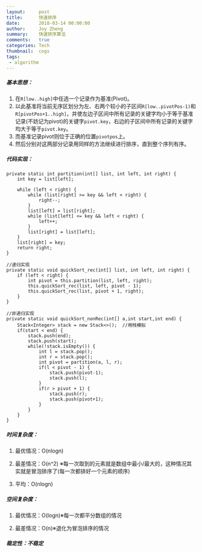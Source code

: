 ```yaml
---
layout:     post
title:      快速排序
date:       2018-03-14 00:00:00
author:     Joy Zheng
summary:    快速排序算法
comments:   true
categories: Tech
thumbnail:  cogs
tags:
 - algorithm
---
```

##### 基本思想：

 1. 在`R[low..high]`中任选一个记录作为基准(Pivot)。
 2. 以此基准将当前无序区划分为左、右两个较小的子区间`R[low..pivotPos-1)`和`R[pivotPos+1..high]`，并使左边子区间中所有记录的关键字均小于等于基准记录(不妨记为pivot)的关键字`pivot.key`，右边的子区间中所有记录的关键字均大于等于`pivot.key`。
 3. 而基准记录pivot则位于正确的位置`pivotpos`上。
 4. 然后分别对这两部分记录用同样的方法继续进行排序，直到整个序列有序。

##### 代码实现：

    private static int partition(int[] list, int left, int right) {
        int key = list[left];

        while (left < right) {
            while (list[right] >= key && left < right) {
                right--;
            }
            list[left] = list[right];
            while (list[left] <= key && left < right) {
                left++;
            }
            list[right] = list[left];
        }
        list[right] = key;
        return right;
    }
   
    //递归实现
    private static void quickSort_rec(int[] list, int left, int right) {
        if (left < right) {
            int pivot = this.partition(list, left, right);
            this.quickSort_rec(list, left, pivot - 1);
            this.quickSort_rec(list, pivot + 1, right);
        }
    }

    //非递归实现
    private static void quickSort_nonRec(int[] a,int start,int end) {
        Stack<Integer> stack = new Stack<>();  //用栈模拟
        if(start < end) {
            stack.push(end);
            stack.push(start);
            while(!stack.isEmpty()) {
                int l = stack.pop();
                int r = stack.pop();
                int pivot = partition(a, l, r);
                if(l < pivot - 1) {
                    stack.push(pivot-1);
                    stack.push(l);
                }
                if(r > pivot + 1) {
                    stack.push(r);
                    stack.push(pivot+1);
                }
            }
        }
    }

##### 时间复杂度：

  1. 最优情况：O(nlogn)

  2. 最差情况：O(n^2) ※每一次取到的元素就是数组中最小/最大的，这种情况其实就是冒泡排序了(每一次都排好一个元素的顺序)

  3. 平均：O(nlogn) 

##### 空间复杂度：

  1. 最优情况：O(logn)※每一次都平分数组的情况

  2. 最差情况：O(n)※退化为冒泡排序的情况

##### 稳定性：不稳定




